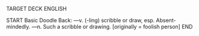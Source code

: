 TARGET DECK
ENGLISH

START
Basic
Doodle
Back: —v. (-ling) scribble or draw, esp. Absent-mindedly. —n. Such a scribble or drawing. [originally = foolish person]
END
